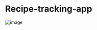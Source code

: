 # Recipe-tracking-app


![image](https://user-images.githubusercontent.com/105752599/211243768-9ea1aab3-d491-4f91-aac3-dc2db7744a67.png)
